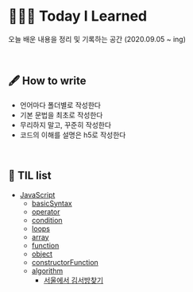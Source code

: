 # 👨🏽‍💻 Today I Learned

오늘 배운 내용을 정리 및 기록하는 공간 (2020.09.05 ~ ing)

<br />

## 🖋 How to write

- 언어마다 폴더별로 작성한다
- 기본 문법을 최초로 작성한다
- 무리하지 말고, 꾸준히 작성한다
- 코드의 이해를 설명은 h5로 작성한다

<br />

## 📌 TIL list
 * [JavaScript](https://github.com/lightixxx/TIL/blob/master/JavaScript)
   - [basicSyntax](https://github.com/lightixxx/TIL/blob/master/JavaScript/basicSyntax.md)
   - [operator](https://github.com/lightixxx/TIL/blob/master/JavaScript/operator.md)
   - [condition](https://github.com/lightixxx/TIL/blob/master/JavaScript/condition.md)
   - [loops](https://github.com/lightixxx/TIL/blob/master/JavaScript/loops.md)
   - [array](https://github.com/lightixxx/TIL/blob/master/JavaScript/array.md)
   - [function](https://github.com/lightixxx/TIL/blob/master/JavaScript/function.md)
   - [object](https://github.com/lightixxx/TIL/blob/master/JavaScript/object.md)
   - [constructorFunction](https://github.com/lightixxx/TIL/blob/master/JavaScript/constructorFunction.md)
   - [algorithm](https://github.com/lightixxx/TIL/blob/master/JavaScript/Algorithm/README.md)
      * [서울에서 김서방찾기](https://github.com/lightixxx/TIL/blob/master/JavaScript/Algorithm/findMrKim.md) 

